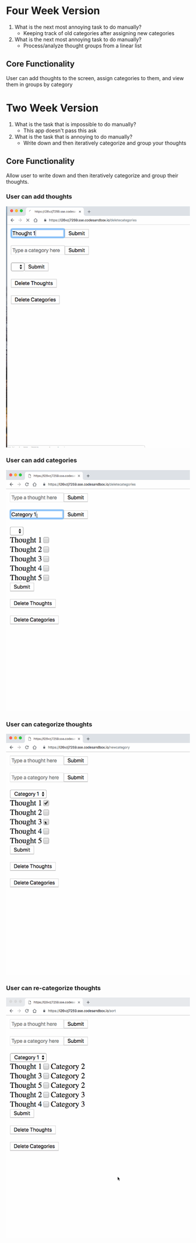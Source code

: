 # Four Week Version
1. What is the next most annoying task to do manually?
    - Keeping track of old categories after assigning new categories
2. What is the next most annoying task to do manually?
    - Process/analyze thought groups from a linear list
## Core Functionality
User can add thoughts to the screen, assign categories to them, and view them in groups by category

# Two Week Version

1. What is the task that is impossible to do manually?
    - This app doesn't pass this ask
2. What is the task that is annoying to do manually?
    - Write down and then iteratively categorize and group your thoughts

## Core Functionality

Allow user to write down and then iteratively categorize and group their thoughts.

### User can add thoughts
<img src="20190117B.gif">

### User can add categories
<img src="20190117C.gif">

### User can categorize thoughts
<img src="20190117D.gif">

### User can re-categorize thoughts
<img src="20190117E.gif">
